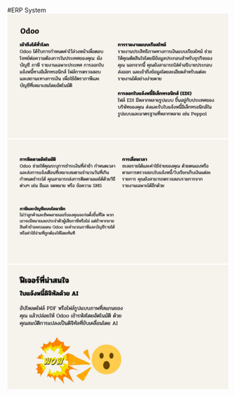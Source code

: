 #ERP System
<img src="image/erp1.jpg" alt="erp">
<img src="image/erp2.jpg" alt="erp">
<img src="image/erp3.jpg" alt="erp">
